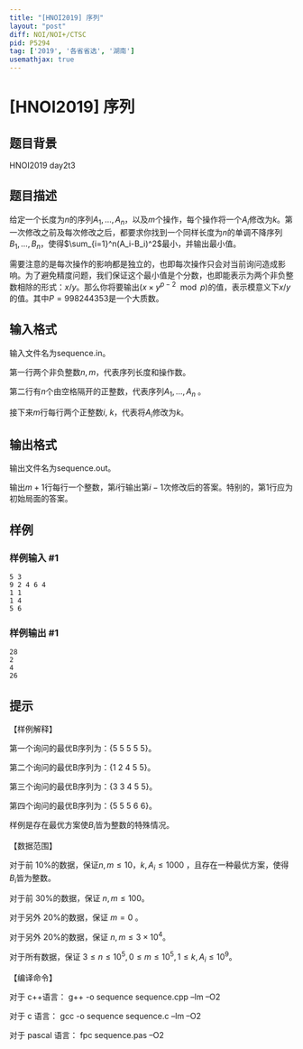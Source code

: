```yaml
---
title: "[HNOI2019] 序列"
layout: "post"
diff: NOI/NOI+/CTSC
pid: P5294
tag: ['2019', '各省省选', '湖南']
usemathjax: true
---
```


# [HNOI2019] 序列
## 题目背景

HNOI2019 day2t3
## 题目描述

给定一个长度为$n$的序列$A_1, … , A_n$，以及$m$个操作，每个操作将一个$A_i$修改为$k$。第一次修改之前及每次修改之后，都要求你找到一个同样长度为$n$的单调不降序列$B_1,… ,B_n$，使得$\sum_{i=1}^n(A_i-B_i)^2$最小，并输出最小值。

需要注意的是每次操作的影响都是独立的，也即每次操作只会对当前询问造成影响。为了避免精度问题，我们保证这个最小值是个分数，也即能表示为两个非负整
数相除的形式：$x/y$。那么你将要输出$(x\times y^{p-2}\mod p)$的值，表示模意义下$x/y$的值。其中$P =
998244353$是一个大质数。

## 输入格式

输入文件名为sequence.in。

第一行两个非负整数$n,m$，代表序列长度和操作数。

第二行有$n$个由空格隔开的正整数，代表序列$A_1, … , A_n$ 。

接下来$m$行每行两个正整数$i$, $k$，代表将$A_i$修改为$k$。
## 输出格式

输出文件名为sequence.out。

输出$m+1$行每行一个整数，第$i$行输出第$i-1$次修改后的答案。特别的，第1行应为初始局面的答案。
## 样例

### 样例输入 #1
```
5 3
9 2 4 6 4
1 1
1 4
5 6
```
### 样例输出 #1
```
28
2
4
26
```
## 提示

【样例解释】

第一个询问的最优B序列为：{5 5 5 5 5}。

第二个询问的最优B序列为：{1 2 4 5 5}。

第三个询问的最优B序列为：{3 3 4 5 5}。

第四个询问的最优B序列为：{5 5 5 6 6}。

样例是存在最优方案使$B_i$皆为整数的特殊情况。

【数据范围】

对于前 10%的数据，保证$n,m\le 10$，$k,A_i\le 1000$  ，且存在一种最优方案，使得$B_i$皆为整数。

对于前 30%的数据，保证 $n,m\le 100$。

对于另外 20%的数据，保证 $m = 0$ 。

对于另外 20%的数据，保证 $n,m \le 3 \times  10^4$。

对于所有数据，保证 $3 \le n \le 10^5,0 \le m \le 10^5,1 \le k, A_i \le 10^9$。

【编译命令】

对于 c++语言： g++ -o sequence sequence.cpp –lm –O2

对于 c 语言： gcc -o sequence sequence.c –lm –O2

对于 pascal 语言： fpc sequence.pas –O2
